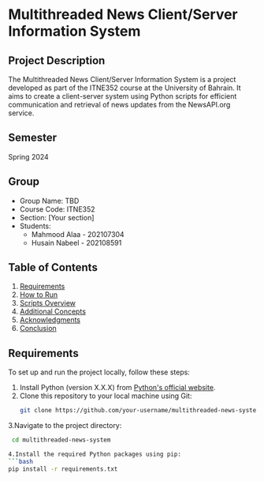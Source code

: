 # Multithreaded News Client/Server Information System

## Project Description
The Multithreaded News Client/Server Information System is a project developed as part of the ITNE352 course at the University of Bahrain. It aims to create a client-server system using Python scripts for efficient communication and retrieval of news updates from the NewsAPI.org service.

## Semester
Spring 2024

## Group
- Group Name: TBD
- Course Code: ITNE352
- Section: [Your section]
- Students:
  - Mahmood Alaa - 202107304
  - Husain Nabeel - 202108591

## Table of Contents
1. [Requirements](#requirements)
2. [How to Run](#how-to-run)
3. [Scripts Overview](#scripts-overview)
4. [Additional Concepts](#additional-concepts)
5. [Acknowledgments](#acknowledgments)
6. [Conclusion](#conclusion)

## Requirements
To set up and run the project locally, follow these steps:
1. Install Python (version X.X.X) from [Python's official website](https://www.python.org/).
2. Clone this repository to your local machine using Git:
   ```bash
   git clone https://github.com/your-username/multithreaded-news-system.git
3.Navigate to the project directory:
  ```bash
   cd multithreaded-news-system

4.Install the required Python packages using pip:
```bash
  pip install -r requirements.txt

